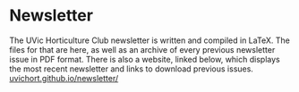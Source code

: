# Newsletter  
The UVic Horticulture Club newsletter is written and compiled in LaTeX. The files for that are here, as well as an archive of every previous newsletter issue in PDF format. There is also a website, linked below, which displays the most recent newsletter and links to download previous issues.  
[uvichort.github.io/newsletter/](https://uvichort.github.io/newsletter)
